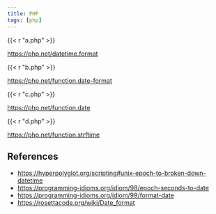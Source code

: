 ```yaml
---
title: PHP
tags: [php]
---
```


{{< r "a.php" >}}

<https://php.net/datetime.format>

{{< r "b.php" >}}

<https://php.net/function.date-format>

{{< r "c.php" >}}

<https://php.net/function.date>

{{< r "d.php" >}}

<https://php.net/function.strftime>

## References

- <https://hyperpolyglot.org/scripting#unix-epoch-to-broken-down-datetime>
- <https://programming-idioms.org/idiom/98/epoch-seconds-to-date>
- <https://programming-idioms.org/idiom/99/format-date>
- <https://rosettacode.org/wiki/Date_format>
